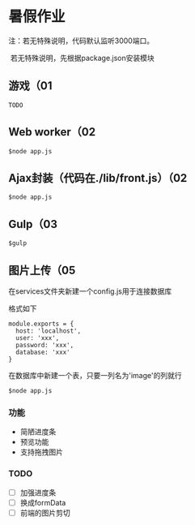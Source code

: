 # 暑假作业

注：若无特殊说明，代码默认监听3000端口。

​	若无特殊说明，先根据package.json安装模块



## 游戏（01

```
TODO
```



## Web worker（02

```
$node app.js
```



## Ajax封装（代码在./lib/front.js）（02

```
$node app.js
```



## Gulp（03


```
$gulp
```





## 图片上传（05

在services文件夹新建一个config.js用于连接数据库

格式如下

```
module.exports = {
  host: 'localhost',
  user: 'xxx',
  password: 'xxx',
  database: 'xxx'
}
```

在数据库中新建一个表，只要一列名为'image'的列就行

```
$node app.js
```

### 功能

- 简陋进度条
- 预览功能
- 支持拖拽图片

### TODO

- [ ] 加强进度条
- [ ] 换成formData
- [ ] 前端的图片剪切